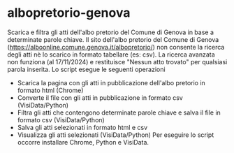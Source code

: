 # albopretorio-genova
Scarica e filtra gli atti dell'albo pretorio del Comune di Genova in base a determinate parole chiave.
Il sito dell'albo pretorio del Comune di Genova (https://alboonline.comune.genova.it/albopretorio/) non consente la ricerca degli atti nè lo scarico in formato tabellare (es: csv). 
La ricerca avanzata non funziona (al 17/11/2024) e restituisce "Nessun atto trovato" per qualsiasi parola inserita.
Lo script esegue le seguenti operazioni
- Scarica la pagina con gli atti in pubblicazione dell'albo pretorio in formato html (Chrome)
- Converte il file con gli atti in pubblicazione in formato csv (VisiData/Python)
- Filtra gli atti che contengono determinate parole chiave e salva il file in formato csv (VisiData/Python)
- Salva gli atti selezionati in formato html e csv
- Visualizza gli atti selezionati (VisiData/Python)
Per eseguire lo script occorre installare Chrome, Python e VisiData.
